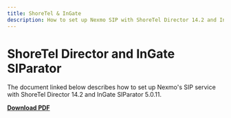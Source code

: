 ```yaml
---
title: ShoreTel & InGate
description: How to set up Nexmo SIP with ShoreTel Director 14.2 and InGate SIParator 5.0.11
---
```


# ShoreTel Director and InGate SIParator

The document linked below describes how to set up Nexmo's SIP service with ShoreTel Director 14.2 and InGate SIParator 5.0.11.

**[Download PDF](/pdf/sip/configuration/nexmo-sip-shoretel.pdf)**
